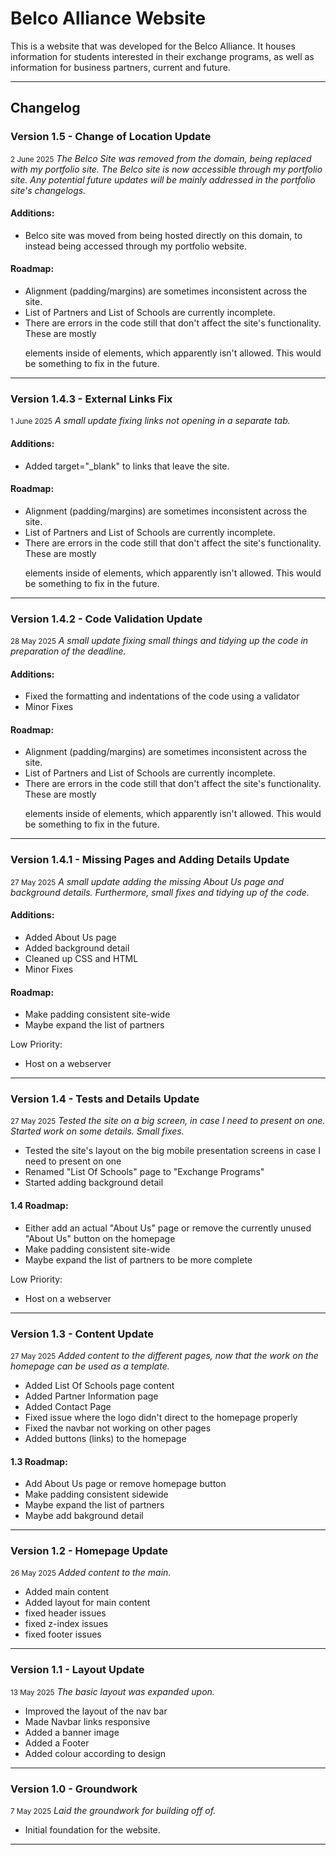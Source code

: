 # Belco Alliance Website

This is a website that was developed for the Belco Alliance.
It houses information for students interested in their exchange programs, as well as information for business partners, current and future.

<hr>

## Changelog

### Version 1.5 - Change of Location Update
<small>2 June 2025</small>
_The Belco Site was removed from the domain, being replaced with my portfolio site. The Belco site is now accessible through my portfolio site._
_Any potential future updates will be mainly addressed in the portfolio site's changelogs._

#### Additions:
- Belco site was moved from being hosted directly on this domain, to instead being accessed through my portfolio website.

#### Roadmap:
- Alignment (padding/margins) are sometimes inconsistent across the site.
- List of Partners and List of Schools are currently incomplete.
- There are errors in the code still that don't affect the site's functionality. These are mostly <p> elements inside of <span> elements, which apparently isn't allowed. This would be something to fix in the future.

<hr>


### Version 1.4.3 - External Links Fix
<small>1 June 2025</small>
_A small update fixing links not opening in a separate tab._

#### Additions:
- Added target="_blank" to links that leave the site.

#### Roadmap:
- Alignment (padding/margins) are sometimes inconsistent across the site.
- List of Partners and List of Schools are currently incomplete.
- There are errors in the code still that don't affect the site's functionality. These are mostly <p> elements inside of <span> elements, which apparently isn't allowed. This would be something to fix in the future.

<hr>


### Version 1.4.2 - Code Validation Update
<small>28 May 2025</small>
_A small update fixing small things and tidying up the code in preparation of the deadline._

#### Additions:
- Fixed the formatting and indentations of the code using a validator
- Minor Fixes

#### Roadmap:
- Alignment (padding/margins) are sometimes inconsistent across the site.
- List of Partners and List of Schools are currently incomplete.
- There are errors in the code still that don't affect the site's functionality. These are mostly <p> elements inside of <span> elements, which apparently isn't allowed. This would be something to fix in the future.


<hr>

### Version 1.4.1 - Missing Pages and Adding Details Update
<small>27 May 2025</small>
_A small update adding the missing About Us page and background details. Furthermore, small fixes and tidying up of the code._

#### Additions:
- Added About Us page
- Added background detail
- Cleaned up CSS and HTML
- Minor Fixes

#### Roadmap:
- Make padding consistent site-wide
- Maybe expand the list of partners

Low Priority:
- Host on a webserver
<hr>

### Version 1.4 - Tests and Details Update
<small>27 May 2025</small>
_Tested the site on a big screen, in case I need to present on one. Started work on some details. Small fixes._

- Tested the site's layout on the big mobile presentation screens in case I need to present on one
- Renamed "List Of Schools" page to "Exchange Programs"
- Started adding background detail

#### 1.4 Roadmap:
- Either add an actual "About Us" page or remove the currently unused "About Us" button on the homepage
- Make padding consistent site-wide
- Maybe expand the list of partners to be more complete

Low Priority:
- Host on a webserver

<hr>



### Version 1.3 - Content Update
<small>27 May 2025</small>
_Added content to the different pages, now that the work on the homepage can be used as a template._

- Added List Of Schools page content
- Added Partner Information page
- Added Contact Page
- Fixed issue where the logo didn't direct to the homepage properly
- Fixed the navbar not working on other pages
- Added buttons (links) to the homepage

#### 1.3 Roadmap:
- Add About Us page or remove homepage button
- Make padding consistent sidewide
- Maybe expand the list of partners
- Maybe add bakground detail

<hr>

### Version 1.2 - Homepage Update
<small>26 May 2025</small>
_Added content to the main._
- Added main content
- Added layout for main content
- fixed header issues
- fixed z-index issues
- fixed footer issues
<hr>

### Version 1.1 - Layout Update
<small>13 May 2025</small>
_The basic layout was expanded upon._
- Improved the layout of the nav bar
- Made Navbar links responsive
- Added a banner image
- Added a Footer
- Added colour according to design
<hr>

### Version 1.0 - Groundwork
<small>7 May 2025</small>
_Laid the groundwork for building off of._
- Initial foundation for the website.
<hr>